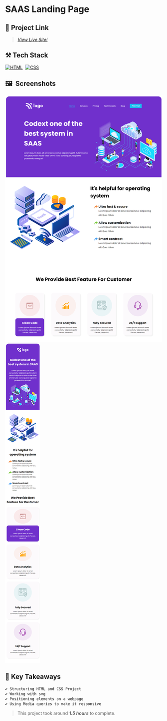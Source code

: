 # SAAS Landing Page

## 🔗 Project Link

>_[View Live Site!](https://saas-landing-site.netlify.app/ "SAAS Landing Page" )_

## ⚒️ Tech Stack

[![HTML](https://img.shields.io/badge/html5%20-%23E34F26.svg?&style=for-the-badge&logo=html5&logoColor=white)](https://github.com/Steevel)&nbsp;
[![CSS](https://img.shields.io/badge/css3%20-%231572B6.svg?&style=for-the-badge&logo=css3&logoColor=white)](https://github.com/Steevel)&nbsp;

## 🖼️&nbsp;&nbsp;Screenshots

![Screensot](./images/Desktop%20Screenshot.png)
![Screensot](./images/Mobile%20Screenshot.png)

## 📌 Key Takeaways

    ✔️ Structuring HTML and CSS Project
    ✔️ Working with svg
    ✔️ Positioning elements on a webpage
    ✔️ Using Media queries to make it responsive 

> This project took around _**1.5 hours**_ to complete.
